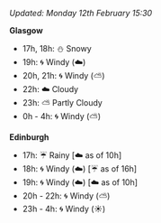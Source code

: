 *Updated: Monday 12th February 15:30*

**Glasgow**

* 17h, 18h: :snowman: Snowy
* 19h: :cyclone: Windy (:cloud:)
* 20h, 21h: :cyclone: Windy (:partly_sunny:)
* 22h: :cloud: Cloudy
* 23h: :partly_sunny: Partly Cloudy
* 0h - 4h: :cyclone: Windy (:partly_sunny:)

**Edinburgh**

* 17h: :umbrella: Rainy [:cloud: as of 10h]
* 18h: :cyclone: Windy (:cloud:) [:umbrella: as of 16h]
* 19h: :cyclone: Windy (:cloud:) [:cloud: as of 10h]
* 20h - 22h: :cyclone: Windy (:partly_sunny:)
* 23h - 4h: :cyclone: Windy (:sunny:)
